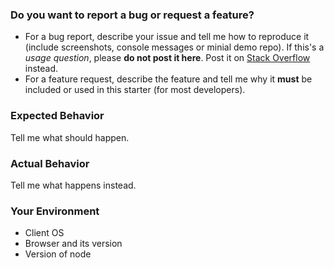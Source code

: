 ### Do you want to report a bug or request a feature?

- For a bug report, describe your issue and tell me how to reproduce it (include screenshots, console messages or minial demo repo). If this's a _usage question_, please **do not post it here**. Post it on [Stack Overflow](https://stackoverflow.com/questions/tagged/reactjs) instead.
- For a feature request, describe the feature and tell me why it **must** be included or used in this starter (for most developers).

### Expected Behavior

Tell me what should happen.

### Actual Behavior

Tell me what happens instead.

### Your Environment

- Client OS
- Browser and its version
- Version of node
